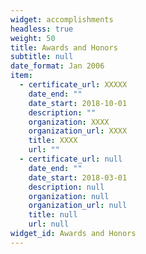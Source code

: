```yaml
---
widget: accomplishments
headless: true
weight: 50
title: Awards and Honors
subtitle: null
date_format: Jan 2006
item:
  - certificate_url: XXXXX
    date_end: ""
    date_start: 2018-10-01
    description: ""
    organization: XXXX
    organization_url: XXXX
    title: XXXX
    url: ""
  - certificate_url: null
    date_end: ""
    date_start: 2018-03-01
    description: null
    organization: null
    organization_url: null
    title: null
    url: null
widget_id: Awards and Honors
---
```

